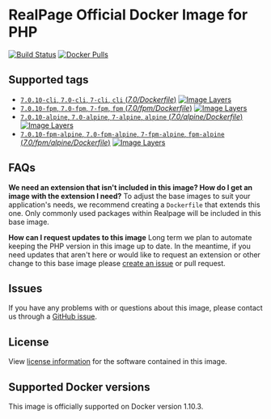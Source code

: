 # RealPage Official Docker Image for PHP

[![Build Status](https://travis-ci.org/realpage/php.svg?branch=master)](https://travis-ci.org/realpage/php) 
[![Docker Pulls](https://img.shields.io/docker/pulls/realpage/php.svg)](https://hub.docker.com/r/realpage/php)

## Supported tags
- [`7.0.10-cli`, `7.0-cli`, `7-cli`, `cli` (*7.0/Dockerfile*)](https://hub.docker.com/r/realpage/php/) 
[![Image Layers](https://img.shields.io/imagelayers/layers/realpage/php/7.0-cli.svg)](https://imagelayers.io/?images=realpage/php:7.0-cli)
- [`7.0.10-fpm`, `7.0-fpm`, `7-fpm`, `fpm` (*7.0/fpm/Dockerfile*)](https://hub.docker.com/r/realpage/php/) 
[![Image Layers](https://img.shields.io/imagelayers/layers/realpage/php/7.0-fpm.svg)](https://imagelayers.io/?images=realpage/php:7.0-fpm)
- [`7.0.10-alpine`, `7.0-alpine`, `7-alpine`, `alpine` (*7.0/alpine/Dockerfile*)](https://hub.docker.com/r/realpage/php/) 
[![Image Layers](https://img.shields.io/imagelayers/layers/realpage/php/7.0-alpine.svg)](https://imagelayers.io/?images=realpage/php:7.0-alpine)
- [`7.0.10-fpm-alpine`, `7.0-fpm-alpine`, `7-fpm-alpine`, `fpm-alpine` (*7.0/fpm/alpine/Dockerfile*)](https://hub.docker.com/r/realpage/php/) 
[![Image Layers](https://img.shields.io/imagelayers/layers/realpage/php/7.0-fpm.svg)](https://imagelayers.io/?images=realpage/php:7.0-fpm-alpine)

## FAQs
**We need an extension that isn't included in this image? How do I get an image with the extension I need?**
To adjust the base images to suit your application's needs, we recommend creating a `Dockerfile` that extends this one.  Only commonly used packages within Realpage will be included in this base image.

**How can I request updates to this image**
Long term we plan to automate keeping the PHP version in this image up to date.  In the meantime, if you need updates that aren't here or would like to request an extension or other change to this base image please [create an issue](https://github.com/Realpage/php/issues/new) or pull request.

## Issues
If you have any problems with or questions about this image, please contact us through a [GitHub issue](https://github.com/realpage/php/issues).

## License
View [license information](http://php.net/license/) for the software contained in this image.

## Supported Docker versions
This image is officially supported on Docker version 1.10.3.
